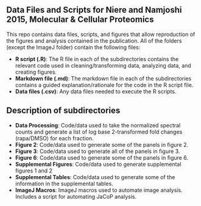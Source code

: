 Data Files and Scripts for Niere and Namjoshi 2015, Molecular & Cellular Proteomics
---

This repo contains data files, scripts, and figures that allow reproduction of the figures and analysis contained in the publication. All of the folders (except the ImageJ folder) contain the following files:

- **R script (.R)**: The R file in each of the subdirectories contains the relevant code used in cleaning/transforming data, analyzing data, and creating figures.
- **Markdown file (.md)**: The markdown file in each of the subdirectories contains a guided explanation/rationale for the code in the R script file.
- **Data files (.csv)**: Any data files needed to execute the R scripts.

## Description of subdirectories

- **Data Processing**: Code/data used to take the normalized spectral counts and generate a list of log base 2-transformed fold changes (rapa/DMSO) for each fraction.
- **Figure 2**: Code/data used to generate some of the panels in figure 2.
- **Figure 3**: Code/data used to generate all of the panels in figure 3.
- **Figure 6**: Code/data used to generate some of the panels in figure 6.
- **Supplemental Figures**: Code/data used to generate supplemental figures 1 and 2
- **Supplemental Tables**: Code/data used to generate some of the information in the supplemental tables. 
- **ImageJ Macros**: ImageJ macros used to automate image analysis. Includes a script for automating JaCoP analysis.

